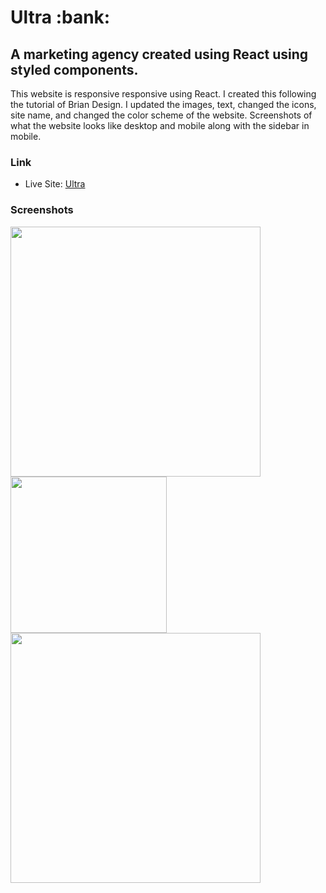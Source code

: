 <h1>Ultra :bank:</h1>

<h2>A marketing agency created using React using styled components. </h2>

<p>This website is responsive responsive using React. I created this following the tutorial of Brian Design. I updated the images, text, changed the icons, site name, and changed the color scheme of the website. Screenshots of what the website looks like desktop and mobile along with the sidebar in mobile.</p>

### Link

- Live Site: [Ultra](https://ultra-business.netlify.app/)

### Screenshots

<img src="src/screenshots/desktop.png" width="400"><img src="src/screenshots/mobile.png" width="250">
<img src="src/screenshots/sidebar.png" width="400">
